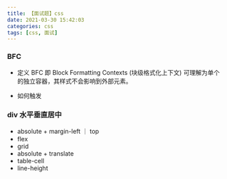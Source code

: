 ```yaml
---
title: 【面试题】css
date: 2021-03-30 15:42:03
categories: css
tags: [css, 面试]
---
```


### BFC

- 定义
  BFC 即 Block Formatting Contexts (块级格式化上下文)
  可理解为单个的独立容器，其样式不会影响到外部元素。

- 如何触发

### div 水平垂直居中

- absolute + margin-left ｜ top
- flex
- grid
- absolute + translate
- table-cell
- line-height
